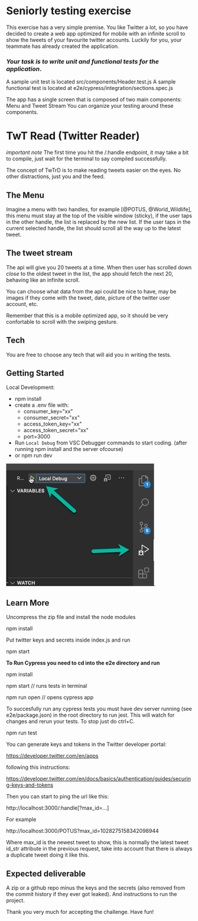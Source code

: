 # Seniorly testing exercise

This exercise has a very simple premise. You like Twitter a lot, so you have
decided to create a web app optimized for mobile with an infinite scroll to show
the tweets of your favourite twitter accounts. Luckily for you, your teammate has already created the application.

### _Your task is to write unit and functional tests for the application_.

A sample unit test is located src/components/Header.test.js
A sample functional test is located at e2e/cypress/integration/sections.spec.js

The app has a single screen that is composed of two main components: Menu and Tweet Stream
You can organize your testing around these components.

# TwT Read (Twitter Reader)

_important note_ The first time you hit the /:handle endpoint, it may take a bit to compile, just wait for the terminal to say compiled successfully.

The concept of TwTrD is to make reading tweets easier on the eyes. No other distractions, just you and the feed.

## The Menu

Imagine a menu with two handles, for example [@POTUS, @World_Wildlife], this
menu must stay at the top of the visible window (sticky), if the user taps in
the other handle, the list is replaced by the new list. If the user taps in the
current selected handle, the list should scroll all the way up to the latest
tweet.

## The tweet stream

The api will give you 20 tweets at a time. When then user has scrolled down
_close_ to the oldest tweet in the list, the app should fetch the next 20,
behaving like an infinite scroll.

You can choose what data from the api could be nice to have, may be images if
they come with the tweet, date, picture of the twitter user account, etc.

Remember that this is a mobile optimized app, so it should be very confortable
to scroll with the swiping gesture.

## Tech

You are free to choose any tech that will aid you in writing the tests.

## Getting Started

Local Development:

- npm install
- create a .env file with:
  - consumer_key="xx"
  - consumer_secret="xx"
  - access_token_key="xx"
  - access_token_secret="xx"
  - port=3000
- Run `Local Debug` from VSC Debugger commands to start coding. (after running npm install and the server ofcourse)
- or npm run dev

![`Local Debug`](./readme_assets/vsc_debug_start.png).

## Learn More

Uncompress the zip file and install the node modules

npm install

Put twitter keys and secrets inside index.js and run

npm start

**To Run Cypress you need to cd into the e2e directory and run**

npm install

npm start // runs tests in terminal

npm run open // opens cypress app

To succesfully run any cypress tests you must have dev server running (see e2e/package.json) in the root directory to run jest. This will watch for changes and rerun your tests. To stop just do ctrl+C.

npm run test

You can generate keys and tokens in the Twitter developer portal:

https://developer.twitter.com/en/apps

following this instructions:

https://developer.twitter.com/en/docs/basics/authentication/guides/securing-keys-and-tokens

Then you can start to ping the url like this:

http://localhost:3000/:handle[?max_id=...]

For example

http://localhost:3000/POTUS?max_id=1028275158342098944

Where max_id is the newest tweet to show, this is normally the latest tweet
id_str attribute in the previous request, take into account that there is always
a duplicate tweet doing it like this.

## Expected deliverable

A zip or a github repo minus the keys and the secrets (also removed from the
commit history if they ever got leaked). And instructions to run the project.

Thank you very much for accepting the challenge. Have fun!
